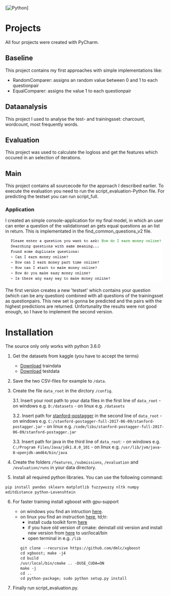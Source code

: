[![Python](https://img.shields.io/badge/python-3.6.0-green.svg)]
# Projects

All four projects were created with PyCharm.

## Baseline

This project contains my first approaches with simple implementations like:
- RandomComparer: assigns an random value between 0 and 1 to each questionpair
- EqualComparer: assigns the value 1 to each questionpair 

## Dataanalysis

This project I used to analyse the test- and trainingsset: charcount, wordcount, most frequently words.

## Evaluation

This project was used to calculate the logloss and get the features which occured in an selection of iterations.

## Main

This project contains all sourcecode for the approach I described earlier. To execute the evaluation you need to run the script_evaluation-Python file. For predicting the testset you can run script_full.

### Application

I created an simple console-application for my final model, in which an user can enter a question of the validationset an gets equal questions as an list in return. This is implementated in the find_common_questions_v2 file.

<p align="center">
  <img alt="find_common_questions Screenshot" src="../screenshots/find_common_questions.PNG">
</p>

The first version creates a new 'testset' which contains your question (which can be any question) combined with all questions of the trainingsset as questionpairs. This new set is gonna be predicted and the pairs with the highest predictions are returned. Unfortunality the results were not good enough, so I have to implement the second version.

# Installation
The source only only works with python 3.6.0

1. Get the datasets from kaggle (you have to accept the terms)
	- [Download](https://www.kaggle.com/c/quora-question-pairs/download/train.csv.zip)  traindata
	- [Download](https://www.kaggle.com/c/quora-question-pairs/download/test.csv.zip) testdata

2. Save the two CSV-files for example to `/data`.

3. Create the file `data_root` in the dirctory `/config`.

	3.1. Insert your root path to your data files in the first line of `data_root`
		- on windows e.g. `D:/datasets`
		- on linux e.g. `/datasets`

	3.2. Insert path for [stanford-postagger](https://nlp.stanford.edu/software/tagger.shtml#Download) in the second line of `data_root`
		- on windows e.g. `C:/stanford-postagger-full-2017-06-09/stanford-postagger.jar`
		- on linux e.g. `/code/libs/stanford-postagger-full-2017-06-09/stanford-postagger.jar`

	3.3. Insert path for java in the third line of `data_root`:
		- on windows e.g. `C:/Program Files/Java/jdk1.8.0_101`
		- on linux e.g. `/usr/lib/jvm/java-8-openjdk-amd64/bin/java`

4. Create the folders `/features`, `/submissions`, `/evaluation` and `/evaluation/runs` in your data directory.

5. Install all required python libraries. You can use the following command:
```shell
pip install pandas sklearn matplotlib fuzzywuzzy nltk numpy editdistance python-Levenshtein
```

6. For faster training install xgboost with gpu-support
	- on windows you find an intruction [here](http://www.picnet.com.au/blogs/guido/post/2016/09/22/xgboost-windows-x64-binaries-for-download/).
	- on linux you find an instruction [here](https://github.com/dmlc/xgboost/blob/master/doc/build.md), td;tr:
		- install cuda toolkit form [here](https://developer.nvidia.com/cuda-downloads?target_os=Linux)
		- if you have old version of cmake: deinstall old version and install new version from [here](https://cmake.org/download/) to usr/local/bin
		- open terminal in e.g. `/lib`
		```shell
		git clone --recursive https://github.com/dmlc/xgboost
		cd xgboost; make -j4
		cd build
		/usr/local/bin/cmake .. -DUSE_CUDA=ON
		make -j
		cd ..
		cd python-package; sudo python setup.py install
		```
	
7. Finally run script_evaluation.py.